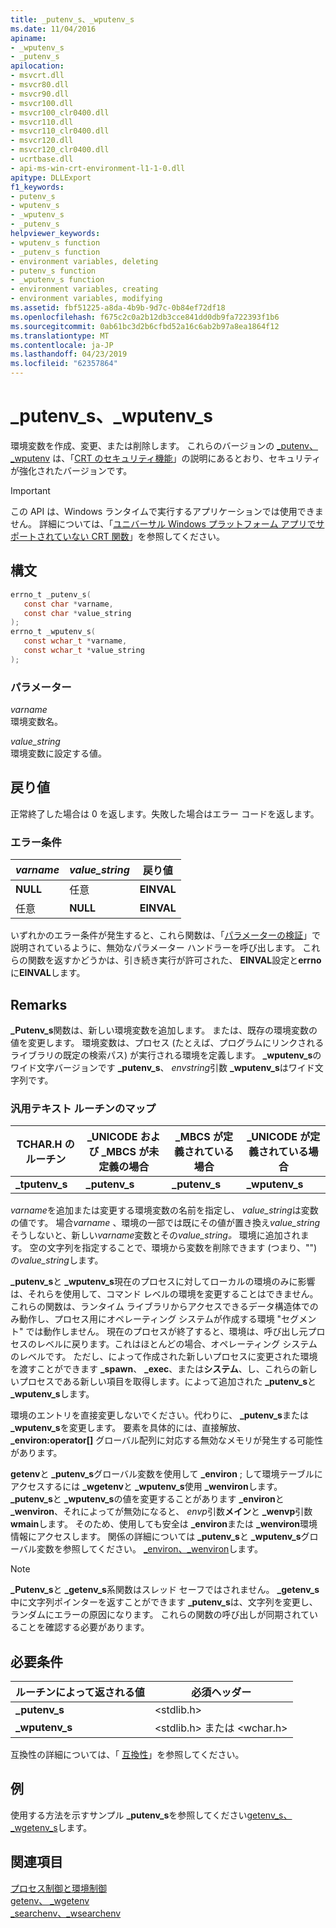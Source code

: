 ```yaml
---
title: _putenv_s、_wputenv_s
ms.date: 11/04/2016
apiname:
- _wputenv_s
- _putenv_s
apilocation:
- msvcrt.dll
- msvcr80.dll
- msvcr90.dll
- msvcr100.dll
- msvcr100_clr0400.dll
- msvcr110.dll
- msvcr110_clr0400.dll
- msvcr120.dll
- msvcr120_clr0400.dll
- ucrtbase.dll
- api-ms-win-crt-environment-l1-1-0.dll
apitype: DLLExport
f1_keywords:
- putenv_s
- wputenv_s
- _wputenv_s
- _putenv_s
helpviewer_keywords:
- wputenv_s function
- _putenv_s function
- environment variables, deleting
- putenv_s function
- _wputenv_s function
- environment variables, creating
- environment variables, modifying
ms.assetid: fbf51225-a8da-4b9b-9d7c-0b84ef72df18
ms.openlocfilehash: f675c2c0a2b12db3cce841dd0db9fa722393f1b6
ms.sourcegitcommit: 0ab61bc3d2b6cfbd52a16c6ab2b97a8ea1864f12
ms.translationtype: MT
ms.contentlocale: ja-JP
ms.lasthandoff: 04/23/2019
ms.locfileid: "62357864"
---
```

# <a name="putenvs-wputenvs"></a>_putenv_s、_wputenv_s

環境変数を作成、変更、または削除します。 これらのバージョンの [_putenv、_wputenv](putenv-wputenv.md) は、「[CRT のセキュリティ機能](../../c-runtime-library/security-features-in-the-crt.md)」の説明にあるとおり、セキュリティが強化されたバージョンです。

> [!IMPORTANT]
> この API は、Windows ランタイムで実行するアプリケーションでは使用できません。 詳細については、「[ユニバーサル Windows プラットフォーム アプリでサポートされていない CRT 関数](../../cppcx/crt-functions-not-supported-in-universal-windows-platform-apps.md)」を参照してください。

## <a name="syntax"></a>構文

```C
errno_t _putenv_s(
   const char *varname,
   const char *value_string
);
errno_t _wputenv_s(
   const wchar_t *varname,
   const wchar_t *value_string
);
```

### <a name="parameters"></a>パラメーター

*varname*<br/>
環境変数名。

*value_string*<br/>
環境変数に設定する値。

## <a name="return-value"></a>戻り値

正常終了した場合は 0 を返します。失敗した場合はエラー コードを返します。

### <a name="error-conditions"></a>エラー条件

|*varname*|*value_string*|戻り値|
|------------|-------------|------------------|
|**NULL**|任意|**EINVAL**|
|任意|**NULL**|**EINVAL**|

いずれかのエラー条件が発生すると、これら関数は、「[パラメーターの検証](../../c-runtime-library/parameter-validation.md)」で説明されているように、無効なパラメーター ハンドラーを呼び出します。 これらの関数を返すかどうかは、引き続き実行が許可された、 **EINVAL**設定と**errno**に**EINVAL**します。

## <a name="remarks"></a>Remarks

**_Putenv_s**関数は、新しい環境変数を追加します。 または、既存の環境変数の値を変更します。 環境変数は、プロセス (たとえば、プログラムにリンクされるライブラリの既定の検索パス) が実行される環境を定義します。 **_wputenv_s**のワイド文字バージョンです **_putenv_s**、 *envstring*引数 **_wputenv_s**はワイド文字列です。

### <a name="generic-text-routine-mappings"></a>汎用テキスト ルーチンのマップ

|TCHAR.H のルーチン|_UNICODE および _MBCS が未定義の場合|_MBCS が定義されている場合|_UNICODE が定義されている場合|
|---------------------|------------------------------------|--------------------|-----------------------|
|**_tputenv_s**|**_putenv_s**|**_putenv_s**|**_wputenv_s**|

*varname*を追加または変更する環境変数の名前を指定し、 *value_string*は変数の値です。 場合*varname* 、環境の一部では既にその値が置き換え*value_string*そうしないと、新しい*varname*変数とその*value_string。* 環境に追加されます。 空の文字列を指定することで、環境から変数を削除できます (つまり、"") の*value_string*します。

**_putenv_s**と **_wputenv_s**現在のプロセスに対してローカルの環境のみに影響は、それらを使用して、コマンド レベルの環境を変更することはできません。 これらの関数は、ランタイム ライブラリからアクセスできるデータ構造体でのみ動作し、プロセス用にオペレーティング システムが作成する環境 "セグメント" では動作しません。 現在のプロセスが終了すると、環境は、呼び出し元プロセスのレベルに戻ります。これはほとんどの場合、オペレーティング システムのレベルです。 ただし、によって作成された新しいプロセスに変更された環境を渡すことができます **_spawn**、 **_exec**、または**システム**、し、これらの新しいプロセスである新しい項目を取得します。によって追加された **_putenv_s**と **_wputenv_s**します。

環境のエントリを直接変更しないでください。代わりに、 **_putenv_s**または **_wputenv_s**を変更します。 要素を具体的には、直接解放、 **_environ:operator[]** グローバル配列に対応する無効なメモリが発生する可能性があります。

**getenv**と **_putenv_s**グローバル変数を使用して **_environ** ; して環境テーブルにアクセスするには **_wgetenv**と **_wputenv_s**使用 **_wenviron**します。 **_putenv_s**と **_wputenv_s**の値を変更することがあります **_environ**と **_wenviron**、それによってが無効になると、 *envp*引数**メイン**と **_wenvp**引数**wmain**します。 そのため、使用しても安全は **_environ**または **_wenviron**環境情報にアクセスします。 関係の詳細については **_putenv_s**と **_wputenv_s**グローバル変数を参照してください。 [_environ、_wenviron](../../c-runtime-library/environ-wenviron.md)します。

> [!NOTE]
> **_Putenv_s**と **_getenv_s**系関数はスレッド セーフではされません。 **_getenv_s**中に文字列ポインターを返すことができます **_putenv_s**は、文字列を変更し、ランダムにエラーの原因になります。 これらの関数の呼び出しが同期されていることを確認する必要があります。

## <a name="requirements"></a>必要条件

|ルーチンによって返される値|必須ヘッダー|
|-------------|---------------------|
|**_putenv_s**|\<stdlib.h>|
|**_wputenv_s**|\<stdlib.h> または \<wchar.h>|

互換性の詳細については、「 [互換性](../../c-runtime-library/compatibility.md)」を参照してください。

## <a name="example"></a>例

使用する方法を示すサンプル **_putenv_s**を参照してください[getenv_s、_wgetenv_s](getenv-s-wgetenv-s.md)します。

## <a name="see-also"></a>関連項目

[プロセス制御と環境制御](../../c-runtime-library/process-and-environment-control.md)<br/>
[getenv、 _wgetenv](getenv-wgetenv.md)<br/>
[_searchenv、_wsearchenv](searchenv-wsearchenv.md)<br/>
